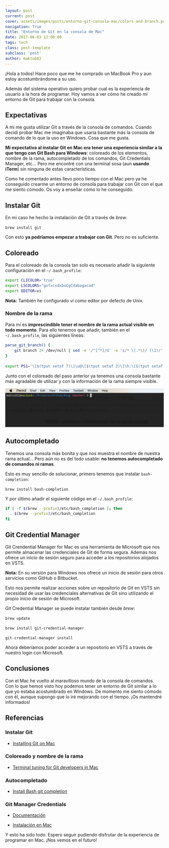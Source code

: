```yaml
---
layout: post
current: post
cover: assets/images/posts/entorno-git-consola-mac/colors-and-branch.png
navigation: True
title: "Entorno de Git en la consola de Mac"
date: 2017-06-03 12:00:00
tags: tech
class: post-template
subclass: 'post'
author: maktub82
---
```


¡Hola a todos! Hace poco que me he comprado un MacBook Pro y aun estoy acostumbrándome a su uso.

Además del sistema operativo quiero probar cual es la experiencia de usuario a la hora de programar. Hoy vamos a ver cómo he creado mi entorno de Git para trabajar con la consola.

## Expectativas

A mí me gusta utilizar Git a través de la consola de comandos. Cuando decidí probar Mac me imaginaba que usaría bastante más la consola de comando de lo que la uso en Windows. Cosa que me gusta.

**Mi expectativa al instalar Git en Mac era tener una experiencia similar a la que tengo con Git Bash para Windows**: coloreado de los elementos, nombre de la rama, autocompletado de los comandos, Git Credentials Manager, etc… Pero me encontré con una terminal sosa (aun **usando iTerm**) sin ninguna de estas características.

Como he comentado antes llevo poco tiempo con el Mac pero ya he conseguido crearme un entorno de consola para trabajar con Git con el que me siento cómodo. Os voy a enseñar cómo lo he conseguido.

## Instalar Git

En mi caso he hecho la instalación de Git a través de *brew*.

`brew install git`

Con esto **ya podríamos empezar a trabajar con Git**. Pero no es suficiente.

## Coloreado

Para el coloreado de la consola tan solo es necesario añadir la siguiente configuración en el `~/.bash_profile`:

```bash
export CLICOLOR='true'
export LSCOLORS="gxfxcxdxbxCgCdabagacad"
export EDITOR=vi
```


**Nota:** También he configurado *vi* como editor por defecto de Unix.

### Nombre de la rama

Para mí es **imprescindible tener el nombre de la rama actual visible en todo momento**. Para ello tenemos que añadir, también en el `~/.bash_profile`, las siguientes líneas:

```bash
parse_git_branch() {
    git branch 2> /dev/null | sed -e '/^[^*]/d' -e 's/* \(.*\)/ (\1)/'
}

export PS1='\[$(tput setaf 7)\]\u@\[$(tput setaf 2)\]\h:\[$(tput setaf 4)\]\w\[$(tput setaf 1)\]$(parse_git_branch)\[$(tput sgr0)\] $ '
```

Junto con el coloreado del paso anterior ya tenemos una consola bastante más agradable de utilizar y con la información de la rama siempre visible.

![Consola](/assets/images/posts/entorno-git-consola-mac/colors-and-branch.png)

## Autocompletado

Tenemos una consola más bonita y que nos muestra el nombre de nuestra rama actual… Pero aún no es del todo usable: **no tenemos autocompletado de comandos ni ramas**.

Esto es muy sencillo de solucionar, primero tenemos que instalar `bash-completion`:

`brew install bash-completion`

Y por último añadir el siguiente código en el `~/.bash_profile`:

```bash
if [ -f $(brew --prefix)/etc/bash_completion ]; then
  . $(brew --prefix)/etc/bash_completion
fi
```

## Git Credential Manager

Git Crendential Manager for Mac es una herramienta de Microsoft que nos permite almacenar las credenciales de Git de forma segura. Además nos ofrece un inicio de sesión seguro para acceder a los repositorios alojados en VSTS.

**Nota:** En su versión para Windows nos ofrece un inicio de sesión para otros servicios como GitHub o Bitbucket.

Esto nos permite realizar acciones sobre un repositorio de Git en VSTS sin necesidad de usar las credenciales alternativas de Git sino utilizando el propio inicio de sesión de Microsoft.

Git Credential Manager se puede instalar también desde *brew*:


`brew update`

`brew install git-credential-manager`

`git-credential-manager install`

Ahora deberíamos poder acceder a un repositorio en VSTS a través de nuestro login con Microsoft.

## Conclusiones

Con el Mac he vuelto al maravilloso mundo de la consola de comandos. Con lo que hemos visto hoy podemos tener un entorno de Git similar a lo que yo estaba acostumbrado en Windows. De momento me siento cómodo con él, aunque supongo que lo iré mejorando con el tiempo. ¡Os mantendré informados!

## Referencias

### Instalar Git

* [Installing Git on Mac](https://git-scm.com/book/en/v1/Getting-Started-Installing-Git#Installing-on-Mac)

### Coloreado y nombre de la rama

* [Terminal tuning for Git developers in Mac](http://www.harecoded.com/terminal-tuning-for-git-developers-in-mac-2364711)

### Autocompletado

* [Install Bash git completion](https://github.com/bobthecow/git-flow-completion/wiki/Install-Bash-git-completion)

### Git Manager Credentials

* [Documentación](https://github.com/Microsoft/Git-Credential-Manager-for-Mac-and-Linux)

* [Instalación en Mac](https://github.com/Microsoft/Git-Credential-Manager-for-Mac-and-Linux/blob/master/Install.md#how-to-install)

Y esto ha sido todo. Espero seguir pudiendo disfrutar de la experiencia de programar en Mac. ¡Nos vemos en el futuro!
